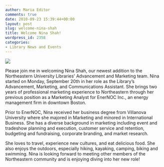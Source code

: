 ```yaml
---
author: Maria Editor
comments: true
date: 2010-09-23 15:39:44+00:00
layout: post
slug: welcome-nina-shah
title: Welcome Nina Shah!
wordpress_id: 2358
categories:
- Library News and Events
---
```


[![](http://www.lib.neu.edu/snippets/wp-content/uploads/2010/09/nina_2-300x243.jpg)](http://www.lib.neu.edu/snippets/wp-content/uploads/2010/09/nina_2.jpg)

Please join me in welcoming Nina Shah, our newest addition to the Northeastern University Libraries' Advancement and Marketing team. Nina started on Monday, September 20th in her role as the Library’s Advancement, Marketing, and Communications Assistant. She brings two years of professional marketing experience to Northeastern through her previous position as a Marketing Analyst for EnerNOC Inc., an energy management firm in downtown Boston.

Prior to EnerNOC, Nina received her business degree from Villanova University where she majored in Marketing and minored in International Business. She has a diverse background in marketing including event and tradeshow planning and execution, customer service and retention, budgeting and fundraising, corporate branding, and market research.

She loves to travel, experience new cultures, and eat delicious food. She also enjoys the outdoors, especially hiking, kayaking, camping, biking and swimming. Nina is looking forward to meeting other members of the Northeastern community and is enjoying diving into her new role!
